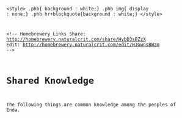<code><pre>&lt;style&gt;
  .phb{ background : white;}
  .phb img{ display : none;}
  .phb hr+blockquote{background : white;}
&lt;/style&gt;

&lt;!--
Homebrewery Links
Share: http://homebrewery.naturalcrit.com/share/HybD3sBZzX
Edit: http://homebrewery.naturalcrit.com/edit/HJGwnsBWzm
--&gt;

# Shared Knowledge

The following things are common knowledge among the peoples of Enda.</pre></code>